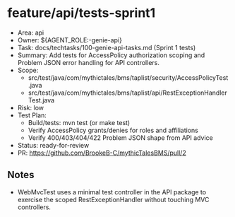 # feature/api/tests-sprint1

- Area: api
- Owner: ${AGENT_ROLE:-genie-api}
- Task: docs/techtasks/100-genie-api-tasks.md (Sprint 1 tests)
- Summary: Add tests for AccessPolicy authorization scoping and Problem JSON error handling for API controllers.
- Scope:
  - src/test/java/com/mythictales/bms/taplist/security/AccessPolicyTest.java
  - src/test/java/com/mythictales/bms/taplist/api/RestExceptionHandlerTest.java
- Risk: low
- Test Plan:
  - Build/tests: mvn test (or make test)
  - Verify AccessPolicy grants/denies for roles and affiliations
  - Verify 400/403/404/422 Problem JSON shape from API advice
- Status: ready-for-review
- PR: https://github.com/BrookeB-C/mythicTalesBMS/pull/2

## Notes
- WebMvcTest uses a minimal test controller in the API package to exercise the scoped RestExceptionHandler without touching MVC controllers.
